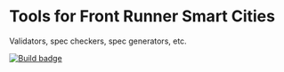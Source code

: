 # Tools for Front Runner Smart Cities

Validators, spec checkers, spec generators, etc.

[![Build badge](https://img.shields.io/travis/front-runner-smart-cities/tools.svg "Travis build status")](https://travis-ci.org/front-runner-smart-cities/tools/)
